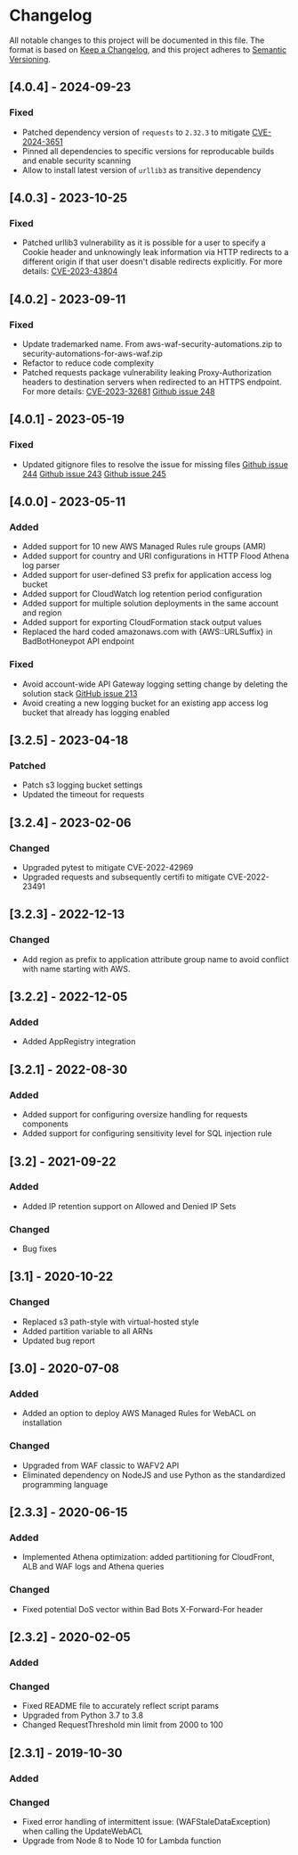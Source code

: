 # Changelog

All notable changes to this project will be documented in this file.
The format is based on [Keep a Changelog](https://keepachangelog.com/en/1.0.0/),
and this project adheres to [Semantic Versioning](https://semver.org/spec/v2.0.0.html).


## [4.0.4] - 2024-09-23

### Fixed
- Patched dependency version of `requests` to `2.32.3` to mitigate [CVE-2024-3651](https://nvd.nist.gov/vuln/detail/CVE-2024-3651)
- Pinned all dependencies to specific versions for reproducable builds and enable security scanning
- Allow to install latest version of `urllib3` as transitive dependency

## [4.0.3] - 2023-10-25

### Fixed

- Patched urllib3 vulnerability as it is possible for a user to specify a Cookie header and unknowingly leak information via HTTP redirects to a different origin if that user doesn't disable redirects explicitly. For more details: [CVE-2023-43804](https://nvd.nist.gov/vuln/detail/CVE-2023-43804)

## [4.0.2] - 2023-09-11

### Fixed

- Update trademarked name. From aws-waf-security-automations.zip to security-automations-for-aws-waf.zip
- Refactor to reduce code complexity
- Patched requests package vulnerability leaking Proxy-Authorization headers to destination servers when redirected to an HTTPS endpoint. For more details: [CVE-2023-32681](https://nvd.nist.gov/vuln/detail/CVE-2023-32681) [Github issue 248](https://github.com/aws-solutions/aws-waf-security-automations/issues/248)

## [4.0.1] - 2023-05-19

### Fixed

- Updated gitignore files to resolve the issue for missing files [Github issue 244](https://github.com/aws-solutions/aws-waf-security-automations/issues/244) [Github issue 243](https://github.com/aws-solutions/aws-waf-security-automations/issues/243) [Github issue 245](https://github.com/aws-solutions/aws-waf-security-automations/issues)

## [4.0.0] - 2023-05-11

### Added

- Added support for 10 new AWS Managed Rules rule groups (AMR)
- Added support for country and URI configurations in HTTP Flood Athena log parser
- Added support for user-defined S3 prefix for application access log bucket
- Added support for CloudWatch log retention period configuration 
- Added support for multiple solution deployments in the same account and region
- Added support for exporting CloudFormation stack output values
- Replaced the hard coded amazonaws.com with {AWS::URLSuffix} in BadBotHoneypot API endpoint

### Fixed

- Avoid account-wide API Gateway logging setting change by deleting the solution stack [GitHub issue 213](https://github.com/aws-solutions/aws-waf-security-automations/issues/213)
- Avoid creating a new logging bucket for an existing app access log bucket that already has logging enabled

## [3.2.5] - 2023-04-18

### Patched

- Patch s3 logging bucket settings
- Updated the timeout for requests

## [3.2.4] - 2023-02-06

### Changed

- Upgraded pytest to mitigate CVE-2022-42969
- Upgraded requests and subsequently certifi to mitigate CVE-2022-23491

## [3.2.3] - 2022-12-13

### Changed

- Add region as prefix to application attribute group name to avoid conflict with name starting with AWS.

## [3.2.2] - 2022-12-05

### Added

- Added AppRegistry integration

## [3.2.1] - 2022-08-30

### Added

- Added support for configuring oversize handling for requests components
- Added support for configuring sensitivity level for SQL injection rule 

## [3.2] - 2021-09-22

### Added

- Added IP retention support on Allowed and Denied IP Sets

### Changed

- Bug fixes

## [3.1] - 2020-10-22

### Changed

- Replaced s3 path-style with virtual-hosted style
- Added partition variable to all ARNs
- Updated bug report

## [3.0] - 2020-07-08

### Added

- Added an option to deploy AWS Managed Rules for WebACL on installation

### Changed

- Upgraded from WAF classic to WAFV2 API
- Eliminated dependency on NodeJS and use Python as the standardized programming language

## [2.3.3] - 2020-06-15

### Added

- Implemented Athena optimization: added partitioning for CloudFront, ALB and WAF logs and Athena queries

### Changed

- Fixed potential DoS vector within Bad Bots X-Forward-For header

## [2.3.2] - 2020-02-05

### Added

### Changed

- Fixed README file to accurately reflect script params
- Upgraded from Python 3.7 to 3.8
- Changed RequestThreshold min limit from 2000 to 100

## [2.3.1] - 2019-10-30

### Added

### Changed

- Fixed error handling of intermittent issue: (WAFStaleDataException) when calling the UpdateWebACL
- Upgrade from Node 8 to Node 10 for Lambda function
